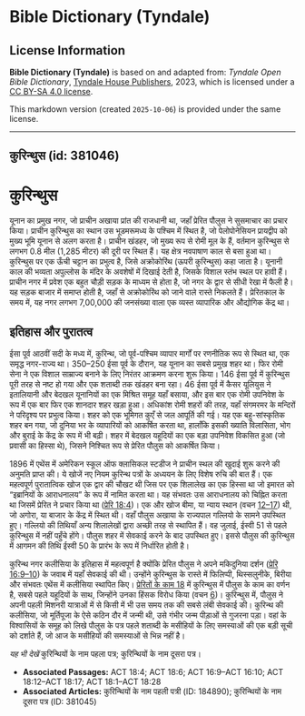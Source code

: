 # Bible Dictionary (Tyndale)

## License Information

**Bible Dictionary (Tyndale)** is based on and adapted from: _Tyndale Open Bible Dictionary_, [Tyndale House Publishers](https://tyndaleopenresources.com/), 2023, which is licensed under a [CC BY-SA 4.0 license](https://creativecommons.org/licenses/by-sa/4.0/legalcode.en).

This markdown version (created `2025-10-06`) is provided under the same license.



--------------------------------

## कुरिन्थुस (id: 381046)

कुरिन्थुस
=========

यूनान का प्रमुख नगर, जो प्राचीन अखाया प्रांत की राजधानी था, जहाँ प्रेरित पौलुस ने सुसमाचार का प्रचार किया। प्राचीन कुरिन्थुस का स्थान उस भूडमरूमध्य के पश्चिम में स्थित है, जो पेलोपोनेसियन प्रायद्वीप को मुख्य भूमि यूनान से अलग करता है। प्राचीन खंडहर, जो मुख्य रूप से रोमी मूल के हैं, वर्तमान कुरिन्थुस से लगभग 0\.8 मील (1,285 मीटर) की दूरी पर स्थित हैं। यह क्षेत्र नवपाषाण काल से बसा हुआ था। कुरिन्थुस पर एक ऊँची चट्टान का प्रभुत्व है, जिसे अक्रोकोरिंथ (ऊपरी कुरिन्थुस) कहा जाता है। यूनानी काल की भव्यता अपुल्लोस के मंदिर के अवशेषों में दिखाई देती है, जिसके विशाल स्तंभ स्थल पर हावी हैं। प्राचीन नगर में प्रवेश एक बहुत चौड़ी सड़क के माध्यम से होता है, जो नगर के द्वार से सीधी रेखा में फैली है। यह सड़क बाजार में समाप्त होती है, जहाँ से अक्रोकोरिंथ को जाने वाले रास्ते निकलते हैं। प्रेरितकाल के समय में, यह नगर लगभग 7,00,000 की जनसंख्या वाला एक व्यस्त व्यापारिक और औद्योगिक केंद्र था।

इतिहास और पुरातत्व
------------------

ईसा पूर्व आठवीं सदी के मध्य में, कुरिन्थ, जो पूर्व\-पश्चिम व्यापार मार्गों पर रणनीतिक रूप से स्थित था, एक समृद्ध नगर\-राज्य था। 350–250 ईसा पूर्व के दौरान, यह यूनान का सबसे प्रमुख शहर था। फिर रोमी सेना ने एक विशाल साम्राज्य बनाने के लिए निरंतर आक्रमण करना शुरू किया। 146 ईसा पूर्व में कुरिन्थुस पूरी तरह से नष्ट हो गया और एक शताब्दी तक खंडहर बना रहा। 46 ईसा पूर्व में कैसर यूलियुस ने इतालियानी और बेदखल यूनानियों का एक मिश्रित समूह यहाँ बसाया, और इस बार एक रोमी उपनिवेश के रूप में एक बार फिर एक शानदार शहर खड़ा हुआ। अधिकांश रोमी शहरों की तरह, यहाँ संगमरमर के मन्दिरों ने परिदृश्य पर प्रभुत्व किया। शहर को एक भूमिगत कुएँ से जल आपूर्ति की गई। यह एक बहु\-सांस्कृतिक शहर बन गया, जो दुनिया भर के व्यापारियों को आकर्षित करता था, हालाँकि इसकी ख्याति विलासिता, भोग और बुराई के केंद्र के रूप में भी बढ़ी। शहर में बेदखल यहूदियों का एक बड़ा उपनिवेश विकसित हुआ (जो प्रवासी का हिस्सा थे), जिसने निश्चित रूप से प्रेरित पौलुस को आकर्षित किया।

1896 में एथेंस में अमेरिकन स्कूल ऑफ क्लासिकल स्टडीज ने प्राचीन स्थल की खुदाई शुरू करने की अनुमति प्राप्त की। ये खोजें नए नियम कुरिन्थ पत्रों के अध्ययन के लिए विशेष रुचि की बात हैं। एक महत्वपूर्ण पुरातात्विक खोज एक द्वार की चौखट थी जिस पर एक शिलालेख का एक हिस्सा था जो इमारत को “इब्रानियों के आराधनालय” के रूप में नामित करता था। यह संभवतः उस आराधनालय को चिह्नित करता था जिसमें प्रेरित ने प्रचार किया था ([प्रेरि 18:4](https://ref.ly/Acts18:4))। एक और खोज बीमा, या न्याय स्थान (वचन [12–17](https://ref.ly/Acts18:12-Acts18:17)) थी, जो अगोरा, या बाजार के केंद्र में स्थित थी। वहाँ पौलुस अखाया के राज्यपाल गल्लियो के सामने उपस्थित हुए। गल्लियो की तिथियाँ अन्य शिलालेखों द्वारा अच्छी तरह से स्थापित हैं। वह जुलाई, ईस्वी 51 से पहले कुरिन्थुस में नहीं पहुँचे होंगे। पौलुस शहर में सेवकाई करने के बाद उपस्थित हुए। इससे पौलुस की कुरिन्थुस में आगमन की तिथि ईस्वी 50 के प्रारंभ के रूप में निर्धारित होती है।

कुरिन्थ नगर कलीसिया के इतिहास में महत्वपूर्ण है क्योंकि प्रेरित पौलुस ने अपने मकिदुनिया दर्शन ([प्रेरि 16:9–10](https://ref.ly/Acts16:9-Acts16:10)) के जवाब में यहाँ सेवकाई की थी। उन्होंने कुरिन्थुस के रास्ते में फिलिप्पी, थिस्सलुनीके, बिरीया और संभवतः एथेंस में कलीसिया स्थापित किए। [प्रेरितों के काम 18](https://ref.ly/Acts18:1-Acts18:28) में कुरिन्थुस में पौलुस के काम का वर्णन है, सबसे पहले यहूदियों के साथ, जिन्होंने उनका हिंसक विरोध किया (वचन [6](https://ref.ly/Acts18:6))। कुरिन्थुस में, पौलुस ने अपनी पहली मिशनरी यात्राओं में से किसी में भी उस समय तक की सबसे लंबी सेवकाई की। कुरिन्थ की कलीसिया, जो मूर्तिपूजा के ऐसे कठिन दौर में जन्मी थी, उसे गंभीर जन्म पीड़ाओं से गुजरना पड़ा। वहां के विश्वासियों के समूह को लिखे पौलुस के पत्र पहले शताब्दी के मसीहियों के लिए समस्याओं की एक बड़ी सूची को दर्शाते हैं, जो आज के मसीहियों की समस्याओं से भिन्न नहीं है।

*यह भी देखें* कुरिन्थियों के नाम पहला पत्र; कुरिन्थियों के नाम दूसरा पत्र।

* **Associated Passages:** ACT 18:4; ACT 18:6; ACT 16:9–ACT 16:10; ACT 18:12–ACT 18:17; ACT 18:1–ACT 18:28
* **Associated Articles:** कुरिन्थियों के नाम पहली पत्री (ID: 184890); कुरिन्थियों के नाम दूसरा पत्र (ID: 381045)

